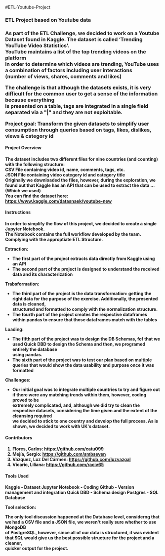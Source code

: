 #ETL-Youtube-Project

<h3>ETL Project based on Youtube data<h3>  


As part of the ETL Challenge, we decided to work on a Youtube Dataset found in Kaggle.
The dataset is called ‘Trending YouTube Video Statistics’.  
YouTube maintains a list of the top trending videos on the platform  
In order to determine which videos are trending, YouTube uses a combination of factors including user interactions  
(number of views, shares, comments and likes)  

The challenge is that although the datasets exists, it is very difficult for the common user to get a sense of the information because everything  
is presented on a table, tags are integrated in a single field separated via a "|" and they are not exploitable.  

Project goal: Transform the given datasets to simplify user consumption through queries based on tags, likes, dislikes, views & category id   


<h4>Project Overview<h4>  
 

The dataset includes two different files for nine countries (and counting) with the following structure:    
CSV File containing video id, name, comments, tags, etc.  
JSON File containing video category id and category title  
Originally we downloaded the files, however, during the exploration, we found out that Kaggle has an API that can be used to extract the data … (Which we used)  
You can find the dataset here:  
https://www.kaggle.com/datasnaek/youtube-new  


<h4>Instructions<h4>  

In order to simplify the flow of this project, we decided to create a single Jupyter Notebook.  
The Notebook contains the full workflow developed by the team. Complying with the approptiate ETL Structure.  

Extraction:  

- The first part of the project extracts data directly from Kaggle using an API  
- The second part of the project is designed to understand the received data and its characterization  

Trabsformation:  

- The third part of the project is the data transformation: getting the right data for the purpose of the exercise. Additionally, the presented data is cleaned,  
structured and formatted to comply with the normalization structure.  
- The fourth part of the project creates the respective dataframes within pandas to ensure that those dataframes match with the tables  

Loading:  

- The fifth part of the project was to design the DB Schemas, fof that we used Quick DBD to design the Schema and then, we programed entirely the database  
using pandas.  
- The sixth part of the project was to test our plan based on multiple queries that would show the data usability and purpose once it was formatted

Challenges:  

- Our initial goal was to integrate multiple countries to try and figure out if there were any matching trends within them, however, coding proved to be  
extremely complicated, and, although we did try to clean the respective datasets, considering the time given and the extent of the cleansing required  
we decided to stick to one country and develop the full process. As is shown, we decided to work with UK's dataset.  


<h4>Contributors<h4>  

1. Flores, Carlos: https://github.com/catu099  
3. Mejía, Sergio: https://github.com/smbseven  
4. Vázquez, Luz Del Cármen: https://github.com/luzvazgal  
5. Vicario, Liliana: https://github.com/raciv65  
  

<h4>Tools Used<h4>  
  Kaggle - Dataset  
  Jupyter Notebook - Coding  
  Github - Version management and integration  
  Quick DBD - Schema design  
  Postgres - SQL Database  
  
  Tool selection:  
  
  The only tool discussion happened at the Database level, considerng that we had a CSV file and a JSON file, we weren't really sure whether to use MongoDB  
  of PostgreSQL, however, since all of our data is structured, it was evident that SQL would give us the best possible structure for the project and a cleaner,   
  quicker output for the project.  
  
